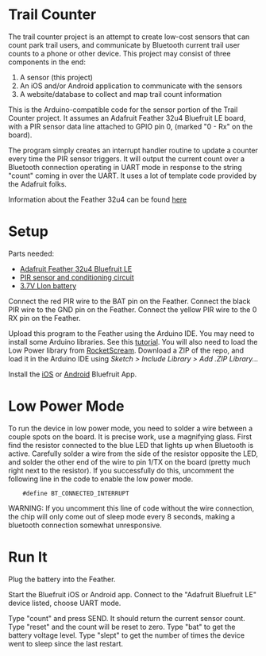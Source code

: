 Trail Counter
=============

The trail counter project is an attempt to create low-cost sensors that can count park trail users, and communicate by Bluetooth current trail user counts to a phone or other device. This project may consist of three components in the end:

1. A sensor (this project)
2. An iOS and/or Android application to communicate with the sensors
3. A website/database to collect and map trail count information

This is the Arduino-compatible code for the sensor portion of the Trail Counter project. It assumes an Adafruit Feather 32u4 Bluefruit LE board, with a PIR sensor data line attached to GPIO pin 0, (marked "0 - Rx" on the board).

The program simply creates an interrupt handler routine to update a counter every time the PIR sensor triggers. It will output the current count over a Bluetooth connection operating in UART mode in response to the string "count" coming in over the UART. It uses a lot of template code provided by the Adafruit folks.

Information about the Feather 32u4 can be found [here](https://learn.adafruit.com/adafruit-feather-32u4-bluefruit-le/overview)

Setup
=====

Parts needed:

* [Adafruit Feather 32u4 Bluefruit LE](https://www.adafruit.com/product/2829)
* [PIR sensor and conditioning circuit](https://www.adafruit.com/product/189)
* [3.7V LIon battery](https://www.adafruit.com/product/2750)

Connect the red PIR wire to the BAT pin on the Feather.
Connect the black PIR wire to the GND pin on the Feather.
Connect the yellow PIR wire to the 0 RX pin on the Feather.

Upload this program to the Feather using the Arduino IDE. You may need to install some Arduino libraries. See this [tutorial](https://learn.adafruit.com/adafruit-feather-32u4-bluefruit-le). You will also need to load the Low Power library from [RocketScream](https://github.com/rocketscream/Low-Power). Download a ZIP of the repo, and load it in the Arduino IDE using *Sketch > Include Library > Add .ZIP Library...* 

Install the [iOS](https://learn.adafruit.com/bluefruit-le-connect-for-ios) or [Android](https://play.google.com/store/apps/details?id=com.adafruit.bluefruit.le.connect&hl=en) Bluefruit App.

Low Power Mode
==============
To run the device in low power mode, you need to solder a wire between a couple spots on the board. It is precise work, use a magnifying glass. First find the resistor connected to the blue LED that lights up when Bluetooth is active. Carefully solder a wire from the side of the resistor opposite the LED, and solder the other end of the wire to pin 1/TX on the board (pretty much right next to the resistor). If you successfully do this, uncomment the following line in the code to enable the low power mode. 

`    #define BT_CONNECTED_INTERRUPT`

WARNING: If you uncomment this line of code without the wire connection, the chip will only come out of sleep mode every 8 seconds, making a bluetooth connection somewhat unresponsive.


Run It
======

Plug the battery into the Feather.

Start the Bluefruit iOS or Android app. Connect to the "Adafruit Bluefruit LE" device listed, choose UART mode.

Type "count" and press SEND. It should return the current sensor count. 
Type "reset" and the count will be reset to zero.
Type "bat" to get the battery voltage level.
Type "slept" to get the number of times the device went to sleep since the last restart.
